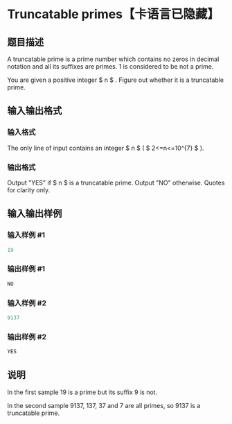 # Truncatable primes【卡语言已隐藏】

## 题目描述

A truncatable prime is a prime number which contains no zeros in decimal notation and all its suffixes are primes. 1 is considered to be not a prime.

You are given a positive integer $ n $ . Figure out whether it is a truncatable prime.

## 输入输出格式

### 输入格式

The only line of input contains an integer $ n $ ( $ 2<=n<=10^{7} $ ).

### 输出格式

Output "YES" if $ n $ is a truncatable prime. Output "NO" otherwise. Quotes for clarity only.

## 输入输出样例

### 输入样例 #1

```cpp
19

```
### 输出样例 #1

```cpp
NO

```
### 输入样例 #2

```cpp
9137

```
### 输出样例 #2

```cpp
YES

```
## 说明

In the first sample 19 is a prime but its suffix 9 is not.

In the second sample 9137, 137, 37 and 7 are all primes, so 9137 is a truncatable prime.

